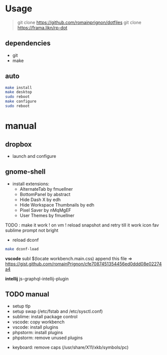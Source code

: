 # Usage

> git clone https://github.com/romainprignon/dotfiles
> git clone https://frama.likn/rp-dot

## dependencies
 - git
 - make

## auto
```bash
make install
make desktop
sudo reboot
make configure
sudo reboot
```

# manual

## dropbox
- launch and configure

## gnome-shell
- install extensions:
    - AlternateTab by fmuellner
    - BottomPanel by abstract
    - Hide Dash X by edh
    - Hide Workspace Thumbnails by edh
    - Pixel Saver by nMqMgEF
    - User Themes by fmuellner
    
TODO : make it work ! on vm ! reload snapshot and retry till it work
icon
fav sublime
prompt not bright

- reload dconf
```bash
make dconf-load
```

**vscode**
subl $(locate workbench.main.css)
append this file => https://gist.github.com/romainPrignon/cfe7087451354456ed0ddd08e02274a4

**intellij**
js-graphql-intellij-plugin

## TODO manual
- setup tlp
- setup swap (/etc/fstab and /etc/sysctl.conf)
- sublime: install package control
- vscode: copy workbench
- vscode: install plugins
- phpstorm: install plugins
- phpstorm: remove unused plugins
<!-- - file: bookmark (app, workspace,...) -->
- keyboard: remove caps (/usr/share/X11/xkb/symbols/pc)
